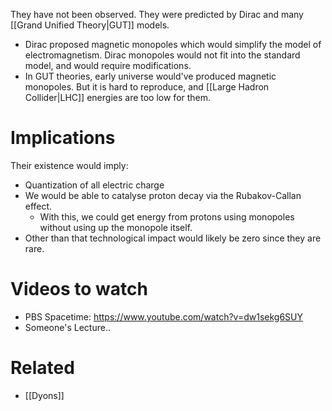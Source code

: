 They have not been observed. They were predicted by Dirac and many [[Grand Unified Theory|GUT]] models.

- Dirac proposed magnetic monopoles which would simplify the model of electromagnetism. Dirac monopoles would not fit into the standard model, and would require modifications.
- In GUT theories, early universe would've produced magnetic monopoles. But it is hard to reproduce, and [[Large Hadron Collider|LHC]] energies are too low for them.


# Implications
Their existence would imply:
- Quantization of all electric charge
- We would be able to catalyse proton decay via the Rubakov-Callan effect.
	- With this, we could get energy from protons using monopoles without using up the monopole itself.
- Other than that technological impact would likely be zero since they are rare.
# Videos to watch
- PBS Spacetime: https://www.youtube.com/watch?v=dw1sekg6SUY
- Someone's Lecture..
# Related
- [[Dyons]]